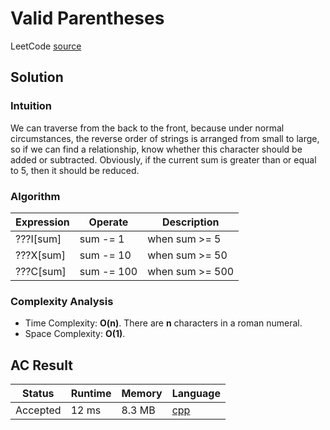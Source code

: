 # Valid Parentheses

LeetCode [source](https://leetcode.com/problems/valid-parentheses/)

## Solution

### Intuition

We can traverse from the back to the front, because under normal circumstances, the reverse order of strings is arranged from small to large, so if we can find a relationship, know whether this character should be added or subtracted. Obviously, if the current sum is greater than or equal to 5, then it should be reduced.

### Algorithm

| Expression | Operate    | Description     |
| ---------- | ---------- | --------------- |
| ???I[sum]  | sum -= 1   | when sum >= 5   |
| ???X[sum]  | sum -= 10  | when sum >= 50  |
| ???C[sum]  | sum -= 100 | when sum >= 500 |

### Complexity Analysis

- Time Complexity: **O(n)**. There are **n** characters in a roman numeral.
- Space Complexity: **O(1)**.

## AC Result

| Status   | Runtime | Memory | Language                                      |
| -------- | ------- | ------ | --------------------------------------------- |
| Accepted | 12 ms   | 8.3 MB | [cpp](../src/cpp/RomanToInteger/Solution.cpp) |
